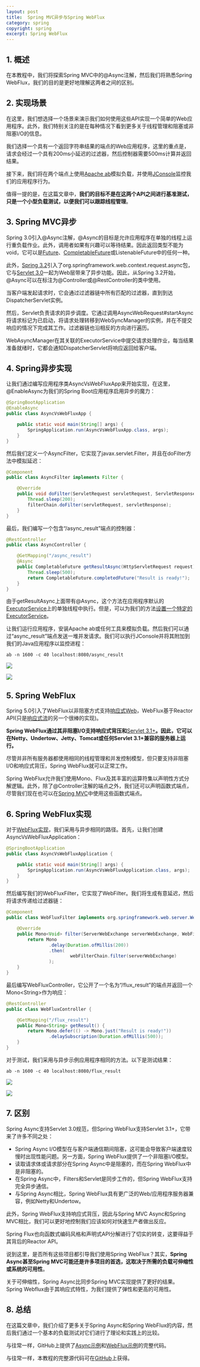 ```yaml
---
layout: post
title:  Spring MVC异步与Spring WebFlux
category: spring
copyright: spring
excerpt: Spring WebFlux
---
```


## 1. 概述

在本教程中，我们将探索Spring MVC中的@Async注解，然后我们将熟悉Spring WebFlux，我们的目的是更好地理解这两者之间的区别。

## 2. 实现场景

在这里，我们想选择一个场景来演示我们如何使用这些API实现一个简单的Web应用程序。此外，我们特别关注的是在每种情况下看到更多关于线程管理和阻塞或非阻塞I/O的信息。

我们选择一个具有一个返回字符串结果的端点的Web应用程序，这里的重点是，请求会经过一个具有200ms小延迟的过滤器，然后控制器需要500ms计算并返回结果。

接下来，我们将在两个端点上使用[Apache ab](https://httpd.apache.org/docs/2.4/programs/ab.html)模拟负载，并使用[JConsole](https://docs.oracle.com/en/java/javase/11/management/using-jconsole.html)监控我们的应用程序行为。

值得一提的是，在这篇文章中，**我们的目标不是在这两个API之间进行基准测试，只是一个小型负载测试，以便我们可以跟踪线程管理**。

## 3. Spring MVC异步

Spring 3.0引入@Async注解，@Async的目标是允许应用程序在单独的线程上运行重负载作业。此外，调用者如果有兴趣可以等待结果。因此返回类型不能为void，它可以是[Future](https://www.baeldung.com/java-future)、[CompletableFuture](https://www.baeldung.com/java-completablefuture)或ListenableFuture中的任何一种。

此外，[Spring 3.2](https://docs.spring.io/spring-framework/docs/3.2.x/spring-framework-reference/html/new-in-3.2.html)引入了org.springframework.web.context.request.async包，它与[Servlet 3.0](https://download.oracle.com/otndocs/jcp/servlet-3.0-fr-oth-JSpec/)一起为Web层带来了异步功能。因此，从Spring 3.2开始，@Async可以在标注为@Controller或@RestController的类中使用。

当客户端发起请求时，它会通过过滤器链中所有匹配的过滤器，直到到达DispatcherServlet实例。

然后，Servlet负责请求的异步调度。它通过调用AsyncWebRequest#startAsync将请求标记为已启动，将请求处理转移到WebSyncManager的实例，并在不提交响应的情况下完成其工作。过滤器链也沿相反的方向进行遍历。

WebAsyncManager在其关联的ExecutorService中提交请求处理作业，每当结果准备就绪时，它都会通知DispatcherServlet将响应返回给客户端。

## 4. Spring异步实现

让我们通过编写应用程序类AsyncVsWebFluxApp来开始实现，在这里，@EnableAsync为我们的Spring Boot应用程序启用异步的魔力：

```java
@SpringBootApplication
@EnableAsync
public class AsyncVsWebFluxApp {

    public static void main(String[] args) {
        SpringApplication.run(AsyncVsWebFluxApp.class, args);
    }
}
```

然后我们定义一个AsyncFilter，它实现了javax.servlet.Filter，并且在doFilter方法中模拟延迟：

```java
@Component
public class AsyncFilter implements Filter {

    @Override
    public void doFilter(ServletRequest servletRequest, ServletResponse servletResponse, FilterChain filterChain) throws IOException, ServletException {
        Thread.sleep(200);
        filterChain.doFilter(servletRequest, servletResponse);
    }
}
```

最后，我们编写一个包含“/async_result”端点的控制器：

```java
@RestController
public class AsyncController {

    @GetMapping("/async_result")
    @Async
    public CompletableFuture getResultAsync(HttpServletRequest request) {
        Thread.sleep(500);
        return CompletableFuture.completedFuture("Result is ready!");
    }
}
```

由于getResultAsync上面带有@Async，这个方法在应用程序默认的[ExecutorService](https://www.baeldung.com/java-executor-service-tutorial)上的单独线程中执行。但是，可以为我们的方法[设置一个特定的ExecutorService](https://www.baeldung.com/spring-async)。

让我们运行应用程序，安装Apache ab或任何工具来模拟负载。然后我们可以通过“async_result”端点发送一堆并发请求。我们可以执行JConsole并将其附加到我们的Java应用程序以监控进程：

```shell
ab -n 1600 -c 40 localhost:8080/async_result
```

![](/assets/images/2023/spring/springmvcasyncvswebflux01.png)


![](/assets/images/2023/spring/springmvcasyncvswebflux02.png)

## 5. Spring WebFlux

Spring 5.0引入了WebFlux以非阻塞方式支持[响应式Web](https://docs.spring.io/spring-framework/docs/current/reference/html/web-reactive.html)，WebFlux基于Reactor API(只是[响应式流](https://www.reactive-streams.org/)的另一个很棒的实现)。

**Spring WebFlux通过其非阻塞I/O支持响应式背压和**[Servlet 3.1+](https://blogs.oracle.com/)**。因此，它可以在Netty、Undertow、Jetty、Tomcat或任何Servlet 3.1+兼容的服务器上运行。**

尽管并非所有服务器都使用相同的线程管理和并发控制模型，但只要支持非阻塞I/O和响应式背压，Spring WebFlux就可以正常工作。

Spring WebFlux允许我们使用Mono、Flux及其丰富的运算符集以声明性方式分解逻辑。此外，除了@Controller注解的端点之外，我们还可以声明函数式端点，尽管我们现在也可以在[Spring MVC](https://www.baeldung.com/spring-mvc-functional-controllers)中使用这些函数式端点。

## 6. Spring WebFlux实现

对于[WebFlux实现](https://www.baeldung.com/spring-webflux)，我们采用与异步相同的路径。首先，让我们创建AsyncVsWebFluxApplication：

```java
@SpringBootApplication
public class AsyncVsWebFluxApplication {

    public static void main(String[] args) {
        SpringApplication.run(AsyncVsWebFluxApplication.class, args);
    }
}
```

然后编写我们的WebFluxFilter，它实现了WebFilter。我们将生成有意延迟，然后将请求传递给过滤器链：

```java
@Component
public class WebFluxFilter implements org.springframework.web.server.WebFilter {

    @Override
    public Mono<Void> filter(ServerWebExchange serverWebExchange, WebFilterChain webFilterChain) {
        return Mono
                .delay(Duration.ofMillis(200))
                .then(
                        webFilterChain.filter(serverWebExchange)
                );
    }
}
```

最后编写WebFluxController，它公开了一个名为“/flux_result”的端点并返回一个Mono<String\>作为响应：

```java
@RestController
public class WebFluxController {

    @GetMapping("/flux_result")
    public Mono<String> getResult() {
        return Mono.defer(() -> Mono.just("Result is ready!"))
                .delaySubscription(Duration.ofMillis(500));
    }
}
```

对于测试，我们采用与异步示例应用程序相同的方法。以下是测试结果：

```shell
ab -n 1600 -c 40 localhost:8080/flux_result
```

![](/assets/images/2023/spring/springmvcasyncvswebflux03.png)


![](/assets/images/2023/spring/springmvcasyncvswebflux04.png)

## 7. 区别

Spring Async支持Servlet 3.0规范，但Spring WebFlux支持Servlet 3.1+，它带来了许多不同之处：

+ Spring Async I/O模型在与客户端通信期间阻塞，这可能会导致客户端速度较慢时出现性能问题。另一方面，Spring WebFlux提供了一个非阻塞I/O模型。
+ 读取请求体或请求部分在Spring Async中是阻塞的，而在Spring WebFlux中是非阻塞的。
+ 在Spring Async中，Filters和Servlet是同步工作的，但Spring WebFlux支持完全异步通信。
+ 与Spring Async相比，Spring WebFlux具有更广泛的Web/应用程序服务器兼容，例如Netty和Undertow。

此外，Spring WebFlux支持响应式背压，因此与Spring MVC Async和Spring MVC相比，我们可以更好地控制我们应该如何对快速生产者做出反应。

Spring Flux也向函数式编码风格和声明式API分解进行了切实的转变，这要得益于其背后的Reactor API。

说到这里，是否所有这些项目都引导我们使用Spring WebFlux？其实，**Spring Async甚至Spring MVC可能还是许多项目的首选，这取决于所需的负载可伸缩性或系统的可用性**。

关于可伸缩性，Spring Async比同步Spring MVC实现提供了更好的结果。Spring Webflux由于其响应式特性，为我们提供了弹性和更高的可用性。

## 8. 总结

在这篇文章中，我们介绍了更多关于Spring Async和Spring WebFlux的内容，然后我们通过一个基本的负载测试对它们进行了理论和实践上的比较。

与往常一样，GitHub上提供了[Async示例](https://github.com/eugenp/tutorials/tree/master/spring-boot-modules/spring-boot-mvc-3)和[WebFlux示例](https://github.com/eugenp/tutorials/tree/master/spring-5-webflux)的完整代码。

与往常一样，本教程的完整源代码可在[GitHub](https://github.com/tuyucheng7/taketoday-tutorial4j/tree/master/spring-modules/spring-5-webflux-1)上获得。